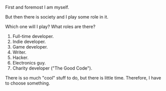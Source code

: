 First and foremost I am myself.

But then there is society and I play some role in it.

Which one will I play? What roles are there?

1. Full-time developer. 
2. Indie developer.
3. Game developer.
4. Writer.
5. Hacker.
6. Electronics guy.
7. Charity developer ("The Good Code").

There is so much "cool" stuff to do, but there is little time. Therefore, I have to choose something.
